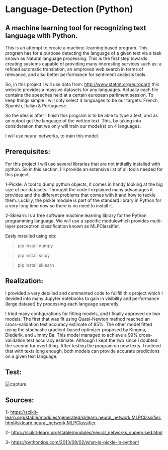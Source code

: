 # Language-Detection (Python)
## A machine learning tool for recognizing text language with Python.

  This is an attempt to create a machine-learning based program. This program has for a purpose detecting the language of a given text via a task known as Natural language processing.
  This is the first step towards creating systems capable of providing many interesting services such as: a refined automatic translation, an emproved web search in terms of relevance, and also better performance for sentiment analysis tools.
  
  So, in this project I will use data from: http://www.statmt.org/europarl/ this website provides a massive datasets for any languages. Actually each file contains the speeches held at a certain european parliment session. To keep things simple I will only select 4 languages to be our targets: French, Spanish, Italian & Portuguese.
  
  So the idea is after I finish this program is to be able to type a text, and as an output get the language of the written text. 
This, by taking into consideration that we only will train our model(s) on 4 languages. 

  I will use neural networks, to train this model.

## Prerequisites:
  
  For this project I will use several libraries that are not intitailly installed with python. So in this section, I'll provide an extensive list of all tools needed for this project.
  
1-Pickle: A tool to dump python objects, it comes in handy looking at the big size of our datasets. Throught the code I explained                                          many advantages it provides and the different problems that comes with it and how to tackle them. Luckily, the pickle module is part of the standard library in Python for a very long time now so there is no need to install it.

2-Sklearn: Is a free software machine learning library for the Python programming language. We will use a specific modulewhich provides multi-layer perceptron classification known as MLPClassifier.
 
Easly installed using pip:

> pip install numpy

> pip install scipy

> pip install sklearn


## Realization:

  I provided a very detailed and commented code to fullfill this project which I devided into many Jupyter notebooks to gain in visibility and performance (large dataset) by processing each language seperatly. 
  
  I tried many configurations for fitting models, and I finally approved on two models: The first that was fit using Quasi-Newton method reached an cross-validation test accuracy estimate of 85%. The other model fitted using the stochastic gradient-based optimizer proposed by Kingma, Diederik, and Jimmy Ba. This model managed to achieve a 99% cross-validation test accuracy estimate. Although I kept the two since I doubted the second for overfitting. After testing the program on new texts. I noticed that with texts long enough, both models can provide accurate predictions on a given text language.


## Test:

![capture](https://user-images.githubusercontent.com/47015407/51806919-e7632d80-2277-11e9-9cf2-980c542e2b61.PNG)

## Sources:

1- https://scikit-learn.org/stable/modules/generated/sklearn.neural_network.MLPClassifier.html#sklearn.neural_network.MLPClassifier

2- https://scikit-learn.org/stable/modules/neural_networks_supervised.html

3- https://pythontips.com/2013/08/02/what-is-pickle-in-python/




  
